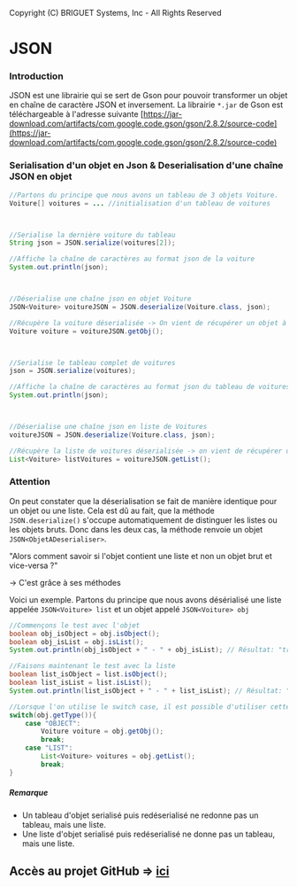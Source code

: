 ﻿Copyright (C) BRIGUET Systems, Inc - All Rights Reserved
# JSON

### Introduction
JSON est une librairie qui se sert de Gson pour pouvoir transformer un objet en chaîne de caractère JSON et inversement. 
La librairie `*.jar` de Gson est téléchargeable à l'adresse suivante [https://jar-download.com/artifacts/com.google.code.gson/gson/2.8.2/source-code](https://jar-download.com/artifacts/com.google.code.gson/gson/2.8.2/source-code)

### Serialisation d'un objet en Json & Deserialisation d'une chaîne JSON en objet
```java
//Partons du principe que nous avons un tableau de 3 objets Voiture.
Voiture[] voitures = ... //initialisation d'un tableau de voitures



//Serialise la dernière voiture du tableau
String json = JSON.serialize(voitures[2]);

//Affiche la chaîne de caractères au format json de la voiture
System.out.println(json);



//Déserialise une chaîne json en objet Voiture
JSON<Voiture> voitureJSON = JSON.deserialize(Voiture.class, json);

//Récupère la voiture déserialisée -> On vient de récupérer un objet à partir d'un texte json
Voiture voiture = voitureJSON.getObj();



//Serialise le tableau complet de voitures
json = JSON.serialize(voitures);

//Affiche la chaîne de caractères au format json du tableau de voitures
System.out.println(json);



//Déserialise une chaîne json en liste de Voitures
voitureJSON = JSON.deserialize(Voiture.class, json);

//Récupère la liste de voitures déserialisée -> on vient de récupérer une liste à partir d'un texte json
List<Voiture> listVoitures = voitureJSON.getList();
```

### Attention
On peut constater que la déserialisation se fait de manière identique pour un objet ou une liste. Cela est dû au fait, que la méthode `JSON.deserialize()` s'occupe automatiquement de distinguer les listes ou les objets bruts. Donc dans les deux cas, la méthode renvoie un objet `JSON<ObjetADeserialiser>`.

"Alors comment savoir si l'objet contient une liste et non un objet brut et vice-versa ?"

-> C'est grâce à ses méthodes

Voici un exemple. Partons du principe que nous avons désérialisé une liste appelée `JSON<Voiture> list` et un objet appelé `JSON<Voiture> obj`
```java
//Commençons le test avec l'objet
boolean obj_isObject = obj.isObject();
boolean obj_isList = obj.isList();
System.out.println(obj_isObject + " - " + obj_isList); // Résultat: "true - false"

//Faisons maintenant le test avec la liste
boolean list_isObject = list.isObject();
boolean list_isList = list.isList();
System.out.println(list_isObject + " - " + list_isList); // Résultat: "false - true"

//Lorsque l'on utilise le switch case, il est possible d'utiliser cette structure (exemple sur l'objet. Cela fonctionne de la même manière pour la liste)
switch(obj.getType()){
    case "OBJECT":
        Voiture voiture = obj.getObj();
        break;
    case "LIST":
        List<Voiture> voitures = obj.getList();
        break;
}
```

##### Remarque
 * Un tableau d'objet serialisé puis redéserialisé ne redonne pas un tableau, mais une liste.
 * Une liste d'objet serialisé puis redéserialisé ne donne pas un tableau, mais une liste.
 
## Accès au projet GitHub => [ici](https://github.com/josephbriguet01/JSON "Accès au projet Git JSON")